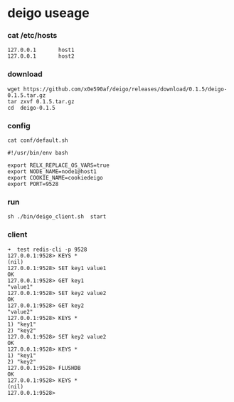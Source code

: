 # deigo useage

### cat /etc/hosts

    127.0.0.1       host1
    127.0.0.1       host2
 
### download 
        
    wget https://github.com/x0e590af/deigo/releases/download/0.1.5/deigo-0.1.5.tar.gz
    tar zxvf 0.1.5.tar.gz
    cd  deigo-0.1.5

### config 
    cat conf/default.sh
    
    #!/usr/bin/env bash
 
    export RELX_REPLACE_OS_VARS=true
    export NODE_NAME=node1@host1
    export COOKIE_NAME=cookiedeigo
    export PORT=9528
    
### run                 
    sh ./bin/deigo_client.sh  start
    
    
### client

	➜  test redis-cli -p 9528
	127.0.0.1:9528> KEYS *
	(nil)
	127.0.0.1:9528> SET key1 value1
	OK
	127.0.0.1:9528> GET key1
	"value1"
	127.0.0.1:9528> SET key2 value2
	OK
	127.0.0.1:9528> GET key2
	"value2"
	127.0.0.1:9528> KEYS *
	1) "key1"
	2) "key2"
	127.0.0.1:9528> SET key2 value2
	OK
	127.0.0.1:9528> KEYS *
	1) "key1"
	2) "key2"
	127.0.0.1:9528> FLUSHDB
	OK
	127.0.0.1:9528> KEYS *
	(nil)
	127.0.0.1:9528>